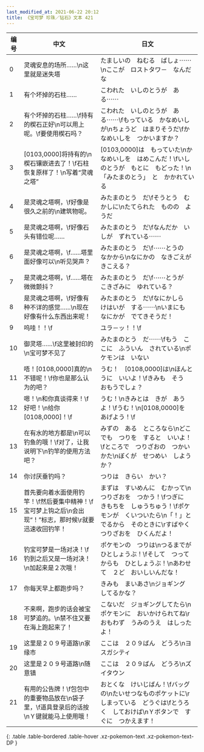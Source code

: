 ```yaml
---
last_modified_at: 2021-06-22 20:12
title: 《宝可梦 珍珠／钻石》文本 421
---
```

| 编号 | 中文 | 日文 |
| ---- | ---- | ---- |
| 0 | 灵魂安息的场所……\n这里就是迷失塔　 | たましいの　ねむる　ばしょ⋯⋯\nここが　ロストタワ－　なんだな |
| 1 | 有个坏掉的石柱…… | こわれた　いしのとうが　ある⋯⋯ |
| 2 | 有个坏掉的石柱……\f持有的楔石正好\n可以用上呢。\f要使用楔石吗？ | こわれた　いしのとうが　ある⋯⋯\fもっている　かなめいしが\nちょうど　はまりそうだ\fかなめいしを　つかいますか？ |
| 3 | [0103,0000]将持有的\n楔石镶嵌进去了！\f石柱恢复原样了！\n写着“灵魂之塔” | [0103,0000]は　もっていた\nかなめいしを　はめこんだ！\fいしのとうが　もとに　もどった！\n「みたまのとう」　と　かかれている |
| 4 | 是灵魂之塔啊，\f好像是很久之前的\n建筑物呢。 | みたまのとう　だ\fそうとう　むかしに\nたてられた　ものの　ようだ |
| 5 | 是灵魂之塔啊，\f好像石头有错位呢…… | みたまのとう　だ\fなんだか　いしが　ずれている⋯⋯ |
| 6 | 是灵魂之塔啊，\f……塔里面好像可以\n听见哭声？ | みたまのとう　だ\f⋯⋯とうの　なかから\nなにかの　なきごえが　きこえる？ |
| 7 | 是灵魂之塔啊，\f……塔在微微颤抖？ | みたまのとう　だ\f⋯⋯とうが　こきざみに　ゆれている？ |
| 8 | 是灵魂之塔啊，\f好像有种不详的感觉……\n现在好像有什么东西出来呢！ | みたまのとう　だ\fなにかしら　けはいが　する⋯⋯\nいまにも　なにかが　でてきそうだ！ |
| 9 | 呜哇！！\f | ユラ－ッ！！\f |
| 10 | 御灵塔……\f这里被封印的\n宝可梦不见了 | みたまのとう　だ⋯⋯\fもう　ここに　ふういん　されている\nポケモンは　いない |
| 11 | 唔！[0108,0000]真的\n不错呢！\f你也是那么认为的吧？ | うむ！　[0108,0000]は\nほんとうに　いいよ！\fきみも　そう　おもうでしょ？ |
| 12 | 嗯！\n和你真谈得来！\f好吧！\n给你[0108,0000]！\f | うむ！\nきみとは　きが　あうよ！\fうむ！\n[0108,0000]を　あげよう！\f |
| 13 | 在有水的地方都是\n可以钓鱼的哦！\f对了，让我说明下\n钓竿的使用方法吧？ | みずの　ある　ところなら\nどこでも　つりを　すると　いいよ！\fところで　つりざおの　つかいかた\nぼくが　せつめい　しようか？ |
| 14 | 你讨厌垂钓吗？ | つりは　きらい　かい？ |
| 15 | 首先要向着水面使用钓竿！\f然后要集中精神！\f宝可梦上钩之后\n会出现“！”标志，那时候\r就要迅速收回钓竿！ | まずは　すいめんに　むかって\nつりざおを　つかう！\fつぎに　きもちを　しゅうちゅう！\fポケモンが　くいついたら\n「！」と　でるから　そのときに\rすばやく　つりざおを　ひくんだよ！ |
| 16 | 钓宝可梦是一场对决！\f钓到之后又是一场对决！\n加起来是２次哦！ | ポケモンの　つりは\nつるまでが　ひとしょうぶ！\fそして　つってからも　ひとしょうぶ！\nあわせて　２ど　おいしいんだな！ |
| 17 | 你每天早上都跑步吗？ | きみも　まいあさ\nジョギング　してるかな？ |
| 18 | 不来啊，跑步的话会被宝可梦追的。\n禁不住又要在海上跑起来了！ | こないだ　ジョギングしてたら\nポケモンに　おいかけられてね\rおもわず　うみのうえ　はしったよ！ |
| 19 | 这里是２０９号道路\n家缘市 | ここは　２０９ばん　どうろ\nヨスガシティ |
| 20 | 这里是２０９号道路\n随意镇 | ここは　２０９ばん　どうろ\nズイタウン |
| 21 | 有用的公告牌！\f包包中的重要物品放在\n袋子里，\f道具登录后的话按\nＹ键就能马上使用哦！ | おとくな　けいじばん！\fバッグの\nたいせつなものポケットに\rしまっている　どうぐは\fとうろく　しておけば\nＹボタンで　すぐに　つかえます！ |
{: .table .table-bordered .table-hover .xz-pokemon-text .xz-pokemon-text-DP }